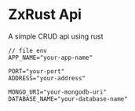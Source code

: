 # ZxRust Api

A simple CRUD api using rust

```env
// file env
APP_NAME="your-app-name"

PORT="your-port"
ADDRESS="your-address"

MONGO_URI="your-mongodb-uri"
DATABASE_NAME="your-database-name"
```
